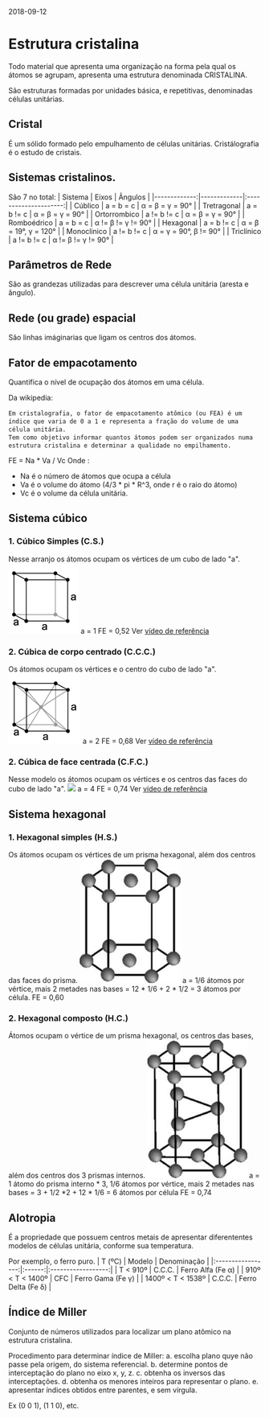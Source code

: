2018-09-12

# Estrutura cristalina

Todo material que apresenta uma organização na forma pela qual os átomos se agrupam, apresenta uma estrutura denominada CRISTALINA.

São estruturas formadas por unidades básica, e repetitivas, denominadas células unitárias. 

## Cristal
É um sólido formado pelo empulhamento de células unitárias.
Cristálografia é o estudo de cristais. 

## Sistemas cristalinos.
São 7 no total:
|      Sistema | Eixos       |        Ângulos        |
|-------------:|-------------|:---------------------:|
|    Cúblico   |  a = b = c  |    α = β = γ = 90°    |
|  Tretragonal |  a = b != c |    α = β = γ = 90°    |
| Ortorrombico | a != b != c |    α = β = γ = 90°    |
|  Romboédrico |  a = b = c  |   α != β != γ != 90°  |
| Hexagonal    | a = b != c  | α = β = 19°, γ = 120° |
| Monoclinico  | a != b != c | α = γ = 90°, β != 90° |
| Triclínico   | a != b != c | α != β != γ != 90°    |

## Parâmetros de Rede
São as grandezas utilizadas para descrever uma célula unitária (aresta e ângulo).

## Rede (ou grade) espacial
São linhas imáginarias que ligam os centros dos átomos. 

## Fator de empacotamento
Quantifica o nível de ocupação dos átomos em uma célula.

Da wikipedia:
```
Em cristalografia, o fator de empacotamento atômico (ou FEA) é um índice que varia de 0 a 1 e representa a fração do volume de uma célula unitária. 
Tem como objetivo informar quantos átomos podem ser organizados numa estrutura cristalina e determinar a qualidade no empilhamento. 
```

FE = Na * Va / Vc 
Onde :
* Na é o número de átomos que ocupa a célula
* Va é o volume do átomo (4/3 * pi * R^3,  onde r é o raio do átomo) 
* Vc é o volume da célula unitária. 


## Sistema cúbico
### 1. Cúbico Simples (C.S.)
Nesse arranjo os átomos ocupam os vértices de um cubo de lado "a". 
![](_img/cs.png)
a = 1
FE = 0,52
Ver [vídeo de referência](https://www.youtube.com/watch?v=jI-RHxahQrQ)


### 2. Cúbica de corpo centrado (C.C.C.)
Os átomos ocupam os vértices e o centro do cubo de lado "a".
![](_img\ccc.png)
a = 2
FE = 0,68
Ver [vídeo de referência](https://www.youtube.com/watch?v=jI-RHxahQrQ)

### 2. Cúbica de face centrada (C.F.C.)
Nesse modelo os átomos ocupam os vértices e os centros das faces do cubo de lado "a".
![](.\_img\cfc.png)
a = 4
FE = 0,74
Ver [vídeo de referência](https://www.youtube.com/watch?v=jI-RHxahQrQ)


## Sistema hexagonal
### 1. Hexagonal simples (H.S.)
Os átomos ocupam os vértices de um prisma hexagonal, além dos centros das faces do prisma.
![](_img\hs.jpg)
a = 1/6 átomos por vértice, mais 2 metades nas bases  = 12 * 1/6 + 2  *  1/2 = 3 átomos por célula.
FE = 0,60

### 2. Hexagonal composto (H.C.)
Átomos ocupam o vértice de um prisma hexagonal, os centros das bases, além dos centros dos 3 prismas internos. 
![](_img\hc.jpg)
a = 1 átomo do prisma interno * 3, 1/6 átomos por vértice, mais 2 metades nas bases = 3 + 1/2 *2 + 12 * 1/6 = 6 átomos por célula
FE = 0,74

## Alotropia
É a propriedade que possuem centros metais de apresentar diferententes modelos de células unitária, conforme sua temperatura.

Por exemplo, o ferro puro.
|       T (ºC)      | Modelo |     Denominação    |
|:-----------------:|:------:|:------------------:|
| T < 910º          | C.C.C. | Ferro Alfa (Fe α)  |
| 910º < T < 1400º  | CFC    | Ferro Gama (Fe γ)  |
| 1400º < T < 1538º | C.C.C. | Ferro Delta (Fe δ) |


## Índice de Miller
Conjunto de números utilizados para localizar um plano atômico na estrutura cristalina. 

Procedimento para determinar índice de Miller: 
a. escolha plano quye não passe pela origem, do sistema referencial.
b. determine pontos de interceptação do plano no eixo x, y, z. 
c. obtenha os inversos das interceptações.
d. obtenha os menores inteiros para representar o plano.
e. apresentar índices obtidos entre parentes, e sem vírgula.

Ex (0 0 1), (1 1 0), etc.
